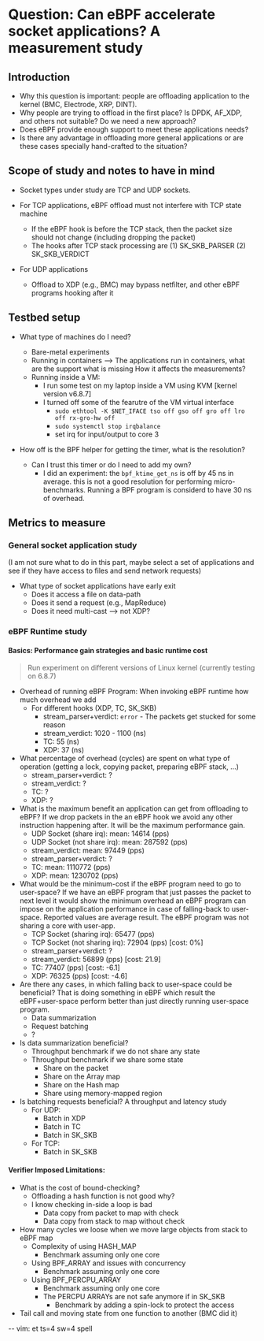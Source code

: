 # Question: Can eBPF accelerate socket applications? A measurement study


## Introduction

- Why this question is important: people are offloading application to the kernel (BMC, Electrode, XRP, DINT).
- Why people are trying to offload in the first place? Is DPDK, AF_XDP, and others not suitable? Do we need a new approach?
- Does eBPF provide enough support to meet these applications needs?
- Is there any advantage in offloading more general applications or are these cases specially hand-crafted to the situation?


## Scope of study and notes to have in mind

- Socket types under study are TCP and UDP sockets.

- For TCP applications, eBPF offload must not interfere with TCP state machine
    + If the eBPF hook is before the TCP stack, then the packet size should not change (including dropping the packet)
    + The hooks after TCP stack processing are (1) SK_SKB_PARSER (2) SK_SKB_VERDICT
- For UDP applications
    + Offload to XDP (e.g., BMC) may bypass netfilter, and other eBPF programs hooking after it


## Testbed setup

- What type of machines do I need?
    + Bare-metal experiments
    + Running in containers --> The applications run in containers, what are the support what is missing How it affects the measurements?
    + Running inside a VM:
        + I run some test on my laptop inside a VM using KVM [kernel version v6.8.7]
        + I turned off some of the fearutre of the VM virtual interface
            + `sudo ethtool -K $NET_IFACE tso off gso off gro off lro off rx-gro-hw off`
            + `sudo systemctl stop irqbalance`
            + set irq for input/output to core 3

- How off is the BPF helper for getting the timer, what is the resolution?
    + Can I trust this timer or do I need to add my own?
        + I did an experiment: the `bpf_ktime_get_ns` is off by 45 ns in average. this is not a good resolution for performing micro-benchmarks. Running a BPF program is considerd to have 30 ns of overhead.


## Metrics to measure


### General socket application study

(I am not sure what to do in this part, maybe select a set of applications and see if they have access to files and send network requests)
- What type of socket applications have early exit
    + Does it access a file on data-path
    + Does it send a request (e.g., MapReduce)
    + Does it need multi-cast --> not XDP?

### eBPF Runtime study

#### Basics: Performance gain strategies and basic runtime cost

> Run experiment on different versions of Linux kernel (currently testing on 6.8.7)

- Overhead of running eBPF Program: When invoking eBPF runtime how much overhead we add
    + For different hooks (XDP, TC, SK_SKB)
        + stream_parser+verdict: `error` -  The packets get stucked for some reason
        + stream_verdict: 1020 - 1100 (ns)
        + TC: 55 (ns)
        + XDP: 37 (ns)
- What percentage of overhead (cycles) are spent on what type of operation (getting a lock, copying packet, preparing eBPF stack, ...)
    + stream_parser+verdict: ?
    + stream_verdict: ?
    + TC: ?
    + XDP: ?
- What is the maximum benefit an application can get from offloading to eBPF?
  If we drop packets in the an eBPF hook we avoid any other instruction
  happening after. It will be the maximum performance gain.
    + UDP Socket (share irq):     mean: 14614   (pps)
    + UDP Socket (not share irq): mean: 287592  (pps)
    + stream_verdict:             mean: 97449   (pps)
    + stream_parser+verdict: ?
    + TC:                         mean: 1110772 (pps)
    + XDP:                        mean: 1230702 (pps)
- What would be the minimum-cost if the eBPF program need to go to user-space?
  If we have an eBPF program that just passes the packet to next level it would
  show the minimum overhead an eBPF program can impose on the application
  performance in case of falling-back to user-space. Reported values are average result.
  The eBPF program was not sharing a core with user-app.
    + TCP Socket (sharing irq):     65477 (pps)
    + TCP Socket (not sharing irq): 72904 (pps) [cost: 0%]
    + stream_parser+verdict:        ?
    + stream_verdict:               56899 (pps) [cost: 21.9]
    + TC:                           77407 (pps) [cost: -6.1]
    + XDP:                          76325 (pps) [cost: -4.6]
- Are there any cases, in which falling back to user-space could be beneficial?
  That is doing something in eBPF which result the eBPF+user-space perform
  better than just directly running user-space program.
    + Data summarization
    + Request batching
    + ?
- Is data summarization beneficial?
    + Throughput benchmark if we do not share any state
    + Throughput benchmark if we share some state
        + Share on the packet
        + Share on the Array map
        + Share on the Hash map
        + Share using memory-mapped region
- Is batching requests beneficial? A throughput and latency study
    + For UDP:
        + Batch in XDP
        + Batch in TC
        + Batch in SK_SKB
    + For TCP:
        + Batch in SK_SKB

#### Verifier Imposed Limitations:

- What is the cost of bound-checking?
    + Offloading a hash function is not good why?
    + I know checking in-side a loop is bad
        + Data copy from packet to map with check
        + Data copy from stack to map without check
- How many cycles we loose when we move large objects from stack to eBPF map
    + Complexity of using HASH_MAP
        + Benchmark assuming only one core
    + Using BPF_ARRAY and issues with concurrency
        + Benchmark assuming only one core
    + Using BPF_PERCPU_ARRAY
        + Benchmark assuming only one core
        + The PERCPU ARRAYs are not safe anymore if in SK_SKB
            + Benchmark by adding a spin-lock to protect the access
- Tail call and moving state from one function to another (BMC did it)


-- vim: et ts=4 sw=4 spell
